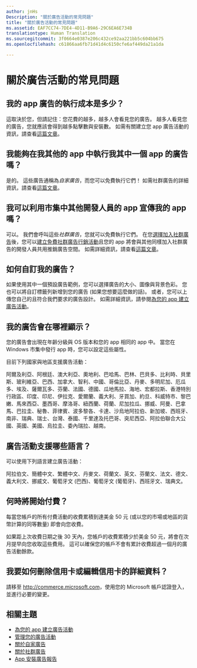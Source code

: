```yaml
---
author: jnHs
Description: "關於廣告活動的常見問題"
title: "關於廣告活動的常見問題"
ms.assetid: EAF7CC74-7DE4-4D11-B9A6-29C6EA6E734B
translationtype: Human Translation
ms.sourcegitcommit: 3f0664e0387e206c432ce92aa221bb5c604bb675
ms.openlocfilehash: c61866aa6fb71d41d4c6150cfe6af449da21a1da

---
```


# 關於廣告活動的常見問題

## 我的 app 廣告的執行成本是多少？

這取決於您，但請記住：您花費的越多，越多人會看見您的廣告。 越多人看見您的廣告，您就應該會得到越多點擊數與安裝數。 如需有關建立您 app 廣告活動的資訊，請查看[這篇文章](create-an-ad-campaign-for-your-app.md)。

## 我能夠在我其他的 app 中執行我其中一個 app 的廣告嗎？

是的。 這些廣告通稱為*自家廣告*，而您可以免費執行它們！ 如需社群廣告的詳細資訊，請查看[這篇文章](about-house-ads.md)。

## 我可以利用市集中其他開發人員的 app 宣傳我的 app 嗎？

可以。 我們會呼叫這些*社群廣告*，您就可以免費執行它們。 在您[選擇加入社群廣告](about-community-ads.md#how-to-opt-in-to-community-ads)後，您可以[建立免費社群廣告行銷活動](create-an-ad-campaign-for-your-app.md)且您的 app 將會與其他同樣加入社群廣告的開發人員共用推銷廣告空間。 如需詳細資訊，請查看[這篇文章](about-community-ads.md)。

## 如何自訂我的廣告？

如果使用其中一個預設廣告範例，您可以選擇廣告的大小、圖像與背景色彩。 您也可以將自訂標籤列新增到您的廣告 (如果您想要這麼做的話)。 或者，您可以上傳您自己的且符合我們要求的廣告設計。 如需詳細資訊，請參閱[為您的 app 建立廣告活動](create-an-ad-campaign-for-your-app.md)。

## 我的廣告會在哪裡顯示？

您的廣告會出現在年齡分級與 OS 版本和您的 app 相同的 app 中。 當您在 Windows 市集中發行 app 時，您可以設定這些屬性。

目前下列國家與地區支援廣告活動：

阿爾及利亞、阿根廷、澳大利亞、奧地利、巴哈馬、巴林、巴貝多、比利時、貝里斯、玻利維亞、巴西、加拿大、智利、中國、哥倫比亞、丹麥、多明尼加、厄瓜多、埃及、薩爾瓦多、芬蘭、法國、德國、瓜地馬拉、海地、宏都拉斯、香港特別行政區、印度、印尼、伊拉克、愛爾蘭、義大利、牙買加、約旦、科威特市、黎巴嫩、馬來西亞、墨西哥、摩洛哥、紐西蘭、荷蘭、尼加拉瓜、挪威、阿曼、巴拿馬、巴拉圭、秘魯、菲律賓、波多黎各、卡達、沙烏地阿拉伯、新加坡、西班牙、南非、瑞典、瑞士、台灣、泰國、千里達及托巴哥、突尼西亞、阿拉伯聯合大公國、英國、美國、烏拉圭、委內瑞拉、越南。

## 廣告活動支援哪些語言？

可以使用下列語言建立廣告活動：

阿拉伯文、簡體中文、繁體中文、丹麥文、荷蘭文、英文、芬蘭文、法文、德文、義大利文、挪威文、葡萄牙文 (巴西)、葡萄牙文 (葡萄牙)、西班牙文、瑞典文。

## 何時將開始付費？

每當您帳戶的所有付費活動的收費累積到達美金 50 元 (或以您的市場或地區的貨幣計算的同等數量) 即會向您收費。

如果距上次收費日期之後 30 天內，您帳戶的收費累積少於美金 50 元，將會在次月提早向您收取這些費用。 這可以確保您的帳戶不會有累計收費超過一個月的廣告活動餘款。

## 我要如何刪除信用卡或編輯信用卡的詳細資料？

請移至 <http://commerce.microsoft.com>，使用您的 Microsoft 帳戶認證登入，並進行必要的變更。

## 相關主題

* [為您的 app 建立廣告活動](create-an-ad-campaign-for-your-app.md)
* [管理您的廣告活動](managing-your-ad-campaign.md)
* [關於自家廣告](about-house-ads.md)
* [關於社群廣告](about-community-ads.md)
* [App 安裝廣告報告](app-install-ads-reports.md)



<!--HONumber=Jun16_HO5-->


